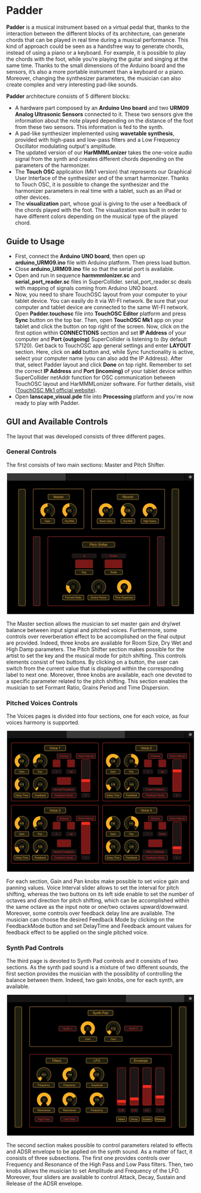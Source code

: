 # Padder
**Padder** is a musical instrument based on a virtual pedal that, thanks to the interaction between the different blocks of its architecture, can generate chords that can be played in real time during a musical performance. This kind of approach could be seen as a handsfree way to generate chords, instead of using a piano or a keyboard. For example, it is possible to play the chords with the foot, while you’re playing the guitar and singing at the same time. 
Thanks to the small dimensions of the Arduino board and the sensors, it’s also a more portable instrument than a keyboard or a piano. Moreover, changing the synthesizer parameters, the musician can also create complex and very interesting pad-like sounds.

**Padder** architecture consists of 5 different blocks:
- A hardware part composed by an **Arduino Uno board** and two **URM09 Analog Ultrasonic Sensors** connected to it. These two sensors give the information about the note played depending on the distance of the foot from these two sensors. This information is fed to the synth.
- A pad-like synthesizer implemented using **wavetable synthesis**, provided with high-pass and low-pass filters and a Low Frequency Oscillator modulating output's amplitude.
- The updated version of our **HarMMMLonizer** takes the one-voice audio signal from the synth and creates different chords depending on the parameters of the harmonizer.
- The **Touch OSC** application (Mk1 version) that represents our Graphical User Interface of the synthesizer and of the smart harmonizer. Thanks to Touch OSC, it is possible to change the synthesizer and the harmonizer parameters in real time with a tablet, such as an iPad or other devices.
- The **visualization** part, whose goal is giving to the user a feedback of the chords played with the foot. The visualization was built in order to have different colors depending on the musical type of the played chord.

## Guide to Usage
- First, connect the **Arduino UNO board**, then open up **arduino_URM09.ino** file with Arduino platform. Then press load button.
- Close **arduino_URM09.ino** file so that the serial port is available.
- Open and run in sequence **harmmmlonizer.sc** and **serial_port_reader.sc** files in SuperCollider. serial_port_reader.sc deals with mapping of signals coming from Arduino UNO board.
- Now, you need to share TouchOSC layout from your computer to your tablet device. You can easily do it via WI-FI network. Be sure that your computer and tablet device are connected to the same WI-FI network. Open **Padder.touchosc** file into **TouchOSC Editor** platform and press **Sync** button on the top bar. Then, open **TouchOSC Mk1** app on your tablet and click the button on top right of the screen. Now, click on the first option within **CONNECTIONS** section and set **IP Address** of your computer and **Port (outgoing)** SuperCollider is listening to (by default 57120). Get back to TouchOSC app general settings and enter **LAYOUT** section. Here, click on **add** button and, while Sync functionality is active, select your computer name (you can also add the IP Address). After that, select Padder layout and click **Done** on top right. Remember to set the correct **IP Address** and **Port (incoming)** of your tablet device within SuperCollider netAddr function for OSC communication between TouchOSC layout and HarMMMLonizer software. For further details, visit ([TouchOSC Mk1 official website](https://hexler.net/touchosc-mk1)).
- Open **lanscape_visual.pde** file into **Processing** platform and you're now ready to play with Padder.

## GUI and Available Controls
The layout that was developed consists of three different pages. 

### General Controls
The first consists of two main sections: Master and Pitch Shifter. 

<p align="center">
  <img width="500" height=auto src="./Assets/Images/GeneralControls-TouchOSC-GUI.png">
</p>

The Master section allows the musician to set master gain and dry/wet balance between input signal and pitched voices. Furthermore, some controls over reverberation effect to be accomplished on the final output are provided. Indeed, three knobs are available for Room Size, Dry Wet and High Damp parameters.
The Pitch Shifter section makes possible for the artist to set the key and the musical mode for pitch shifting. This controls elements consist of two buttons. By clicking on a button, the user can switch from the current value that is displayed within the corresponding label to next one. Moreover, three knobs are available, each one devoted to a specific parameter related to the pitch shifting. This section enables the musician to set Formant Ratio, Grains Period and Time Dispersion.

### Pitched Voices Controls
The Voices pages is divided into four sections, one for each voice, as four voices harmony is supported. 

<p align="center">
  <img width="500" height=auto src="./Assets/Images/PitchedVoicesControls-TouchOSC-GUI.png">
</p>

For each section, Gain and Pan knobs make possible to set voice gain and panning values. Voice Interval slider allows to set the interval for pitch shifting, whereas the two buttons on its left side enable to set the number of octaves and direction for pitch shifting, which can be accomplished within the same octave as the input note or one/two octaves upward/downward. 
Moreover, some controls over feedback delay line are available. The musician can choose the desired Feedback Mode by clicking on the FeedbackMode button and set DelayTime and Feedback amount values for feedback effect to be applied on the single pitched voice.

### Synth Pad Controls
The third page is devoted to Synth Pad controls and it consists of two sections.
As the synth pad sound is a mixture of two different sounds, the first section provides the musician with the possibility of controlling the balance between them. Indeed, two gain knobs, one for each synth, are available.

<p align="center">
  <img width="500" height=auto src="./Assets/Images/SynthPadControls-TouchOSC-GUI.png">
</p>

The second section makes possible to control parameters related to effects and ADSR envelope to be applied on the synth sound. As a matter of fact, it consists of three subsections. The first one provides controls over Frequency and Resonance of the High Pass and Low Pass filters. Then, two knobs allows the musician to set Amplitude and Frequency of the LFO. Moreover, four sliders are available to control Attack, Decay, Sustain and Release of the ADSR envelope.
